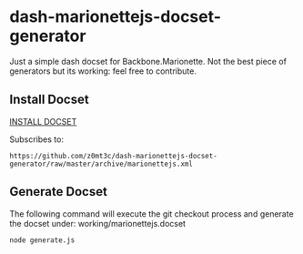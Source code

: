 dash-marionettejs-docset-generator
==================================
Just a simple dash docset for Backbone.Marionette. Not the best piece of generators but its working: feel free to contribute.

Install Docset
--------------

<a href="dash-feed://http%3A%2F%2Fgithub.com%2Fz0mt3c%2Fdash-marionettejs-docset-generator%2Fraw%2Fmaster%2Farchive%2Fmarionettejs.xml">INSTALL DOCSET</a>

Subscribes to:

    https://github.com/z0mt3c/dash-marionettejs-docset-generator/raw/master/archive/marionettejs.xml


Generate Docset
---------------
The following command will execute the git checkout process and generate the docset under: working/marionettejs.docset

    node generate.js

